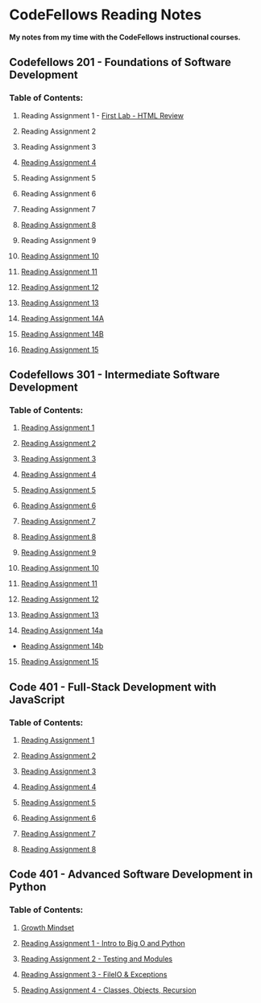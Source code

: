 # CodeFellows Reading Notes
**My notes from my time with the CodeFellows instructional courses.**


## Codefellows 201 - Foundations of Software Development
### Table of Contents:
1. Reading Assignment 1 - [First Lab - HTML Review](https://micgreene.github.io/reading-notes/lab1.html)
  
1. Reading Assignment 2
  
1. Reading Assignment 3
  
1. [Reading Assignment 4](https://micgreene.github.io/reading-notes/chapter4Notes)
  
1. Reading Assignment 5
  
1. Reading Assignment 6
  
1. Reading Assignment 7
  
1. [Reading Assignment 8](https://micgreene.github.io/reading-notes/Reading-8-Notes)
  
1. Reading Assignment 9
  
1. [Reading Assignment 10](https://micgreene.github.io/reading-notes/reading-10-Notes)
  
1. [Reading Assignment 11](https://micgreene.github.io/reading-notes/reading-11-Notes)
  
1. [Reading Assignment 12](https://micgreene.github.io/reading-notes/reading-12-Notes)
  
1. [Reading Assignment 13](https://micgreene.github.io/reading-notes/reading-13-Notes)
  
1. [Reading Assignment 14A](https://micgreene.github.io/reading-notes/reading-14a-Notes)

1. [Reading Assignment 14B](https://micgreene.github.io/reading-notes/reading-14b-Notes)
  
1. [Reading Assignment 15](https://micgreene.github.io/reading-notes/reading-15-Notes)


## Codefellows 301 - Intermediate Software Development
### Table of Contents:
1. [Reading Assignment 1](https://micgreene.github.io/reading-notes/301-reading-1-Notes)
  
1. [Reading Assignment 2](https://micgreene.github.io/reading-notes/301-reading-2-Notes)
  
1. [Reading Assignment 3](https://micgreene.github.io/reading-notes/301-reading-3-Notes)
  
1. [Reading Assignment 4](https://micgreene.github.io/reading-notes/301-reading-4-Notes)
  
1. [Reading Assignment 5](https://micgreene.github.io/reading-notes/301-reading-5-Notes)
  
1. [Reading Assignment 6](https://micgreene.github.io/reading-notes/301-reading-6-Notes)
  
1. [Reading Assignment 7](https://micgreene.github.io/reading-notes/301-reading-7-Notes)
  
1. [Reading Assignment 8](https://micgreene.github.io/reading-notes/301-reading-8-Notes)
  
1. [Reading Assignment 9](https://micgreene.github.io/reading-notes/301-reading-9-Notes)
  
1. [Reading Assignment 10](https://micgreene.github.io/reading-notes/301-reading-10-Notes)
  
1. [Reading Assignment 11](https://micgreene.github.io/reading-notes/301-reading-11-Notes)
  
1. [Reading Assignment 12](https://micgreene.github.io/reading-notes/301-reading-12-Notes)
  
1. [Reading Assignment 13](https://micgreene.github.io/reading-notes/301-reading-13-Notes)
  
1. [Reading Assignment 14a](https://micgreene.github.io/reading-notes/301-reading-14a-Notes)
  + [Reading Assignment 14b](https://micgreene.github.io/reading-notes/301-reading-14b-Notes)
  
15. [Reading Assignment 15](https://micgreene.github.io/reading-notes/301-reading-15-Notes)


## Code 401 - Full-Stack Development with JavaScript
### Table of Contents:
1. [Reading Assignment 1](https://micgreene.github.io/reading-notes/401js-reading-1-Notes)

1. [Reading Assignment 2](https://micgreene.github.io/reading-notes/401js-reading-2-Notes)

1. [Reading Assignment 3](https://micgreene.github.io/reading-notes/401js-reading-3-Notes)

1. [Reading Assignment 4](https://micgreene.github.io/reading-notes/401js-reading-4-Notes)

1. [Reading Assignment 5](https://micgreene.github.io/reading-notes/401js-reading-5-Notes)

1. [Reading Assignment 6](https://micgreene.github.io/reading-notes/401js-reading-6-Notes)

1. [Reading Assignment 7](https://micgreene.github.io/reading-notes/401js-reading-7-Notes)

1. [Reading Assignment 8](https://micgreene.github.io/reading-notes/401js-reading-8-Notes)


## Code 401 - Advanced Software Development in Python
### Table of Contents:
1. [Growth Mindset](https://micgreene.github.io/reading-notes/401py-growth-mindset-Notes)

1. [Reading Assignment 1 - Intro to Big O and Python](https://micgreene.github.io/reading-notes/401py-reading-1-Notes)

1. [Reading Assignment 2 - Testing and Modules](https://micgreene.github.io/reading-notes/401py-reading-2-Notes)

1. [Reading Assignment 3 - FileIO & Exceptions](https://micgreene.github.io/reading-notes/401py-reading-3-Notes)

1. [Reading Assignment 4 - Classes, Objects, Recursion](https://micgreene.github.io/reading-notes/401py-reading-4-Notes)
